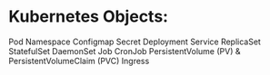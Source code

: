 # Kubernetes Objects:

Pod
Namespace
Configmap
Secret
Deployment
Service
ReplicaSet
StatefulSet
DaemonSet
Job
CronJob
PersistentVolume (PV) & PersistentVolumeClaim (PVC)
Ingress


